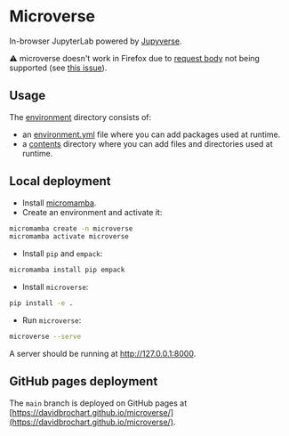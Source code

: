 # Microverse

In-browser JupyterLab powered by [Jupyverse](https://github.com/jupyter-server/jupyverse).

:warning: microverse doesn't work in Firefox due to [request body](https://developer.mozilla.org/en-US/docs/Web/API/Request/body) not being supported (see [this issue](https://bugzilla.mozilla.org/show_bug.cgi?id=1387483)).

## Usage

The [environment](https://github.com/davidbrochart/microverse/tree/main/environment) directory consists of:
- an [environment.yml](https://github.com/davidbrochart/microverse/blob/main/environment/environment.yml) file where you can add packages used at runtime.
- a [contents](https://github.com/davidbrochart/microverse/tree/main/environment/contents) directory where you can add files and directories used at runtime.

## Local deployment

- Install [micromamba](https://mamba.readthedocs.io/en/latest/installation/micromamba-installation.html).
- Create an environment and activate it:
```bash
micromamba create -n microverse
micromamba activate microverse
```
- Install `pip` and `empack`:
```bash
micromamba install pip empack
```
- Install `microverse`:
```bash
pip install -e .
```
- Run `microverse`:
```bash
microverse --serve
```

A server should be running at http://127.0.0.1:8000.

## GitHub pages deployment

The `main` branch is deployed on GitHub pages at [https://davidbrochart.github.io/microverse/](https://davidbrochart.github.io/microverse/).
